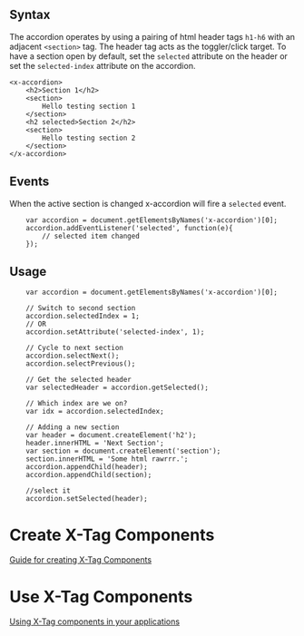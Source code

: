 ## Syntax

The accordion operates by using a pairing of html header tags ```h1-h6``` with an adjacent ```<section>``` tag.  The header tag acts as the toggler/click target.  To have a section open by default, set the ```selected``` attribute on the header or set the ```selected-index``` attribute on the accordion.

```
<x-accordion>
	<h2>Section 1</h2>
	<section>
		Hello testing section 1
	</section>
	<h2 selected>Section 2</h2>
	<section>
		Hello testing section 2
	</section>
</x-accordion>
```


## Events
When the active section is changed x-accordion will fire a ```selected``` event.

```
	var accordion = document.getElementsByNames('x-accordion')[0];
	accordion.addEventListener('selected', function(e){
		// selected item changed
	});

```

## Usage

```
	var accordion = document.getElementsByNames('x-accordion')[0];
	
	// Switch to second section	
	accordion.selectedIndex = 1;
	// OR
	accordion.setAttribute('selected-index', 1);

	// Cycle to next section
	accordion.selectNext();
	accordion.selectPrevious();

	// Get the selected header
	var selectedHeader = accordion.getSelected();

	// Which index are we on?
	var idx = accordion.selectedIndex;

	// Adding a new section
	var header = document.createElement('h2');
	header.innerHTML = 'Next Section';
	var section = document.createElement('section');
	section.innerHTML = 'Some html rawrrr.';
	accordion.appendChild(header);
	accordion.appendChild(section);
	
	//select it
	accordion.setSelected(header);

```


# Create X-Tag Components

[Guide for creating X-Tag Components](https://github.com/x-tag/core/wiki/Creating-X-Tag-Components)

# Use X-Tag Components

[Using X-Tag components in your applications](https://github.com/x-tag/core/wiki/Using-X-Tag-Components-in-your-application)

